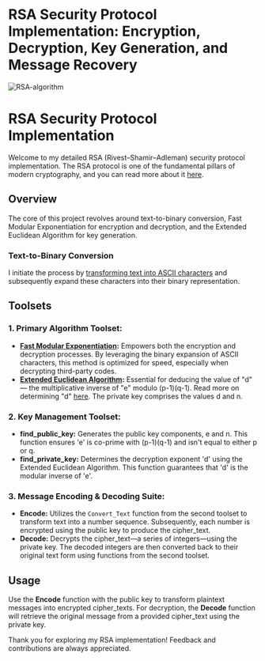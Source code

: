 # RSA Security Protocol Implementation: Encryption, Decryption, Key Generation, and Message Recovery

![RSA-algorithm](https://github.com/mitch-henderson/RSA-algorithm/blob/main/2023_08_mitch___h_Message_Encoding_between_miami_vice_characters_using__f82cec54-3dc0-41b5-acc6-5c6158d78217.png)


# RSA Security Protocol Implementation

Welcome to my detailed RSA (Rivest–Shamir–Adleman) security protocol implementation. The RSA protocol is one of the fundamental pillars of modern cryptography, and you can read more about it [here](https://www.encryptionconsulting.com/education-center/what-is-rsa).

## Overview
The core of this project revolves around text-to-binary conversion, Fast Modular Exponentiation for encryption and decryption, and the Extended Euclidean Algorithm for key generation.
 
### Text-to-Binary Conversion
I initiate the process by [transforming text into ASCII characters](https://onlinestringtools.com/convert-string-to-ascii) and subsequently expand these characters into their binary representation.

## Toolsets

### 1. Primary Algorithm Toolset:
* **[Fast Modular Exponentiation](https://www.khanacademy.org/computing/computer-science/cryptography/modarithmetic/a/fast-modular-exponentiation):** Empowers both the encryption and decryption processes. By leveraging the binary expansion of ASCII characters, this method is optimized for speed, especially when decrypting third-party codes.
* **[Extended Euclidean Algorithm](https://www.youtube.com/watch?v=hB34-GSDT3k):** Essential for deducing the value of "d" — the multiplicative inverse of "e" modulo (p-1)(q-1). Read more on determining "d" [here](https://math.stackexchange.com/questions/818293/how-do-i-find-the-inverse-of-e-bmod-p-1q-1). The private key comprises the values d and n.

### 2. Key Management Toolset:
* **find_public_key:** Generates the public key components, e and n. This function ensures 'e' is co-prime with (p-1)(q-1) and isn't equal to either p or q.
* **find_private_key:** Determines the decryption exponent 'd' using the Extended Euclidean Algorithm. This function guarantees that 'd' is the modular inverse of 'e'.

### 3. Message Encoding & Decoding Suite:
* **Encode:** Utilizes the `Convert_Text` function from the second toolset to transform text into a number sequence. Subsequently, each number is encrypted using the public key to produce the cipher_text.
* **Decode:** Decrypts the cipher_text—a series of integers—using the private key. The decoded integers are then converted back to their original text form using functions from the second toolset.

## Usage

Use the **Encode** function with the public key to transform plaintext messages into encrypted cipher_texts. For decryption, the **Decode** function will retrieve the original message from a provided cipher_text using the private key.

Thank you for exploring my RSA implementation! Feedback and contributions are always appreciated.
